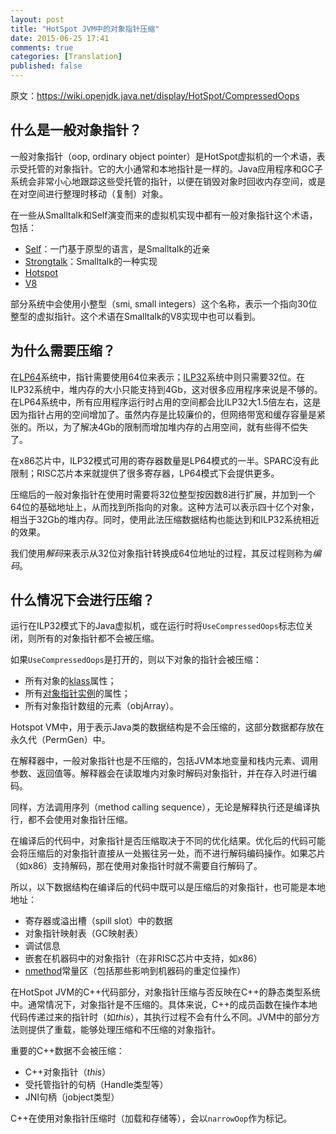 ```yaml
---
layout: post
title: "HotSpot JVM中的对象指针压缩"
date: 2015-06-25 17:41
comments: true
categories: [Translation]
published: false
---
```


原文：https://wiki.openjdk.java.net/display/HotSpot/CompressedOops

## 什么是一般对象指针？

一般对象指针（oop, ordinary object pointer）是HotSpot虚拟机的一个术语，表示受托管的对象指针。它的大小通常和本地指针是一样的。Java应用程序和GC子系统会非常小心地跟踪这些受托管的指针，以便在销毁对象时回收内存空间，或是在对空间进行整理时移动（复制）对象。

在一些从Smalltalk和Self演变而来的虚拟机实现中都有一般对象指针这个术语，包括：

* [Self][1]：一门基于原型的语言，是Smalltalk的近亲
* [Strongtalk][2]：Smalltalk的一种实现
* [Hotspot][3]
* [V8][4]

部分系统中会使用小整型（smi, small integers）这个名称，表示一个指向30位整型的虚拟指针。这个术语在Smalltalk的V8实现中也可以看到。

## 为什么需要压缩？

在[LP64][5]系统中，指针需要使用64位来表示；[ILP32][5]系统中则只需要32位。在ILP32系统中，堆内存的大小只能支持到4Gb，这对很多应用程序来说是不够的。在LP64系统中，所有应用程序运行时占用的空间都会比ILP32大1.5倍左右，这是因为指针占用的空间增加了。虽然内存是比较廉价的，但网络带宽和缓存容量是紧张的。所以，为了解决4Gb的限制而增加堆内存的占用空间，就有些得不偿失了。

在x86芯片中，ILP32模式可用的寄存器数量是LP64模式的一半。SPARC没有此限制；RISC芯片本来就提供了很多寄存器，LP64模式下会提供更多。

压缩后的一般对象指针在使用时需要将32位整型按因数8进行扩展，并加到一个64位的基础地址上，从而找到所指向的对象。这种方法可以表示四十亿个对象，相当于32Gb的堆内存。同时，使用此法压缩数据结构也能达到和ILP32系统相近的效果。

我们使用*解码*来表示从32位对象指针转换成64位地址的过程，其反过程则称为*编码*。

<!-- more -->

## 什么情况下会进行压缩？

运行在ILP32模式下的Java虚拟机，或在运行时将`UseCompressedOops`标志位关闭，则所有的对象指针都不会被压缩。

如果`UseCompressedOops`是打开的，则以下对象的指针会被压缩：

* 所有对象的[klass][6]属性；
* 所有[对象指针实例][7]的属性；
* 所有对象指针数组的元素（objArray）。

Hotspot VM中，用于表示Java类的数据结构是不会压缩的，这部分数据都存放在永久代（PermGen）中。

在解释器中，一般对象指针也是不压缩的，包括JVM本地变量和栈内元素、调用参数、返回值等。解释器会在读取堆内对象时解码对象指针，并在存入时进行编码。

同样，方法调用序列（method calling sequence），无论是解释执行还是编译执行，都不会使用对象指针压缩。

在编译后的代码中，对象指针是否压缩取决于不同的优化结果。优化后的代码可能会将压缩后的对象指针直接从一处搬往另一处，而不进行解码编码操作。如果芯片（如x86）支持解码，那在使用对象指针时就不需要自行解码了。

所以，以下数据结构在编译后的代码中既可以是压缩后的对象指针，也可能是本地地址：

* 寄存器或溢出槽（spill slot）中的数据
* 对象指针映射表（GC映射表）
* 调试信息
* 嵌套在机器码中的对象指针（在非RISC芯片中支持，如x86）
* [nmethod][8]常量区（包括那些影响到机器码的重定位操作）

在HotSpot JVM的C++代码部分，对象指针压缩与否反映在C++的静态类型系统中。通常情况下，对象指针是不压缩的。具体来说，C++的成员函数在操作本地代码传递过来的指针时（如*this*），其执行过程不会有什么不同。JVM中的部分方法则提供了重载，能够处理压缩和不压缩的对象指针。

重要的C++数据不会被压缩：

* C++对象指针（*this*）
* 受托管指针的句柄（Handle类型等）
* JNI句柄（jobject类型）

C++在使用对象指针压缩时（加载和存储等），会以`narrowOop`作为标记。

[1]: https://github.com/russellallen/self/blob/master/vm/src/any/objects/oop.hh
[2]: http://code.google.com/p/strongtalk/wiki/VMTypesForSmalltalkObjects
[3]: http://hg.openjdk.java.net/hsx/hotspot-main/hotspot/file/0/src/share/vm/oops/oop.hpp
[4]: http://code.google.com/p/v8/source/browse/trunk/src/objects.h
[5]: http://docs.oracle.com/cd/E19620-01/805-3024/lp64-1/index.html
[6]: http://stackoverflow.com/questions/16721021/what-is-klass-klassklass
[7]: http://grepcode.com/file/repository.grepcode.com/java/root/jdk/openjdk/7-b147/sun/jvm/hotspot/oops/Oop.java#Oop
[8]: http://openjdk.java.net/groups/hotspot/docs/HotSpotGlossary.html#nmethod
